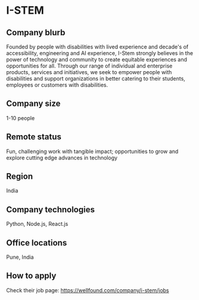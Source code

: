 # I-STEM

## Company blurb

Founded by people with disabilities with lived experience and decade's of accessibility, engineering and AI experience, I-Stem strongly believes in the power of technology and community to create equitable experiences and opportunities for all. Through our range of individual and enterprise products, services and initiatives, we seek to empower people with disabilities and support organizations in better catering to their students, employees or customers with disabilities.

## Company size

1-10 people

## Remote status

Fun, challenging work with tangible impact; opportunities to grow and explore cutting edge advances in technology

## Region

India

## Company technologies

Python, Node.js, React.js

## Office locations

Pune, India

## How to apply

Check their job page: https://wellfound.com/company/i-stem/jobs